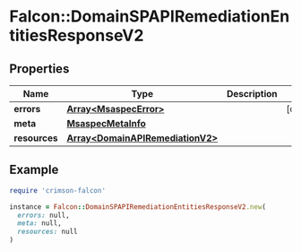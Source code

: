 # Falcon::DomainSPAPIRemediationEntitiesResponseV2

## Properties

| Name | Type | Description | Notes |
| ---- | ---- | ----------- | ----- |
| **errors** | [**Array&lt;MsaspecError&gt;**](MsaspecError.md) |  | [optional] |
| **meta** | [**MsaspecMetaInfo**](MsaspecMetaInfo.md) |  |  |
| **resources** | [**Array&lt;DomainAPIRemediationV2&gt;**](DomainAPIRemediationV2.md) |  |  |

## Example

```ruby
require 'crimson-falcon'

instance = Falcon::DomainSPAPIRemediationEntitiesResponseV2.new(
  errors: null,
  meta: null,
  resources: null
)
```

